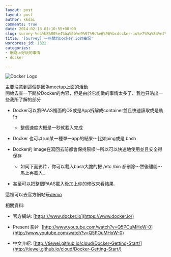 ```yaml
---
layout: post
layout: post
author: kkdai
comments: true
date: 2014-02-13 01:10:55+00:00
slug: survey-%e4%b8%80%e4%ba%9b%e9%97%9c%e6%96%bcdocker-io%e7%9a%84%e7%ad%86%e8%a8%98
title: '[Survey] 一些關於Docker.io的筆記'
wordpress_id: 1322
categories:
- 網路上好玩的事情
- docker

---
```


![Docker Logo](https://www.docker.io/static/img/homepage-docker-logo.png)




主要注意到這個是因為[meetup上面的活動  
](http://www.meetup.com/Docker-Taipei/events/165513802/)開始去查一下關於Docker的內容，但是由於它能做的事情太多了．我也只貼出一些我所了解的部分






  * Docker可以將PAAS裡面的OS或是App拆解成container並且快速讀取或是執行



    * 整個速度大概是一秒就載入完成



  * Docker 也可以run某一種單一app的結果～比如ping或是 bash


  * Docker的 image在寫回去前都會保持原樣～所以可以快速地使用並且安全得保存



    * 如同下面影片，你可以載入bash大膽的把 /etc /bin 都刪除～然後離開～馬上再載入..



  * 甚至可以把整個PAAS載入後加上你的修改來看結果.




這裡可以去官方網站玩[demo](https://www.docker.io/gettingstarted/)




相關資料:






  * 官方網站: [https://www.docker.io](https://www.docker.io/)


  * Present 影片  [http://www.youtube.com/watch?v=Q5POuMHxW-0](http://www.youtube.com/watch?v=Q5POuMHxW-0)


  * 中文介紹: [http://tiewei.github.io/cloud/Docker-Getting-Start/](http://tiewei.github.io/cloud/Docker-Getting-Start/)


